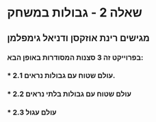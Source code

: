 # שאלה 2 - גבולות במשחק
## מגישים רינת אוזקסן ודניאל גימפלמן
### בפרוייקט זה 3 סצנות המסודרות באופן הבא:
### * 2.1 עולם שטוח עם גבולות נראים.
### * 2.2 עולם שטוח עם גבולות בלתי נראים
### * 2.3 עולם עגול
